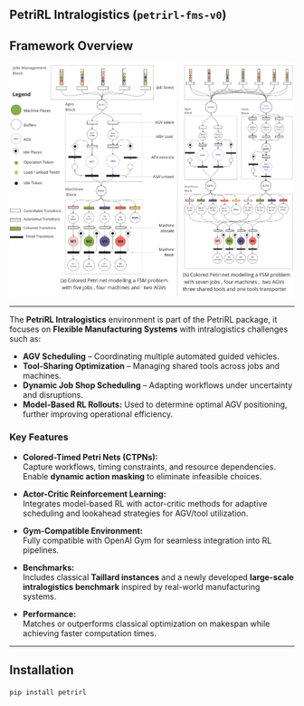 

## PetriRL Intralogistics (`petrirl-fms-v0`)  
## Framework Overview  

![Framework](https://github.com/Sofiene-Uni/Intralogistics/blob/main/framework.png)  

---
The **PetriRL Intralogistics** environment is part of the PetriRL package, it focuses on **Flexible Manufacturing Systems** with intralogistics challenges such as:  

- **AGV Scheduling** – Coordinating multiple automated guided vehicles.  
- **Tool-Sharing Optimization** – Managing shared tools across jobs and machines.  
- **Dynamic Job Shop Scheduling** – Adapting workflows under uncertainty and disruptions. 
- **Model-Based RL Rollouts:** Used to determine optimal AGV positioning, further improving operational efficiency. 

### Key Features  

- **Colored-Timed Petri Nets (CTPNs):**  
  Capture workflows, timing constraints, and resource dependencies. Enable **dynamic action masking** to eliminate infeasible choices.  

- **Actor-Critic Reinforcement Learning:**  
  Integrates model-based RL with actor-critic methods for adaptive scheduling and lookahead strategies for AGV/tool utilization.  

- **Gym-Compatible Environment:**  
  Fully compatible with OpenAI Gym for seamless integration into RL pipelines.  

- **Benchmarks:**  
  Includes classical **Taillard instances** and a newly developed **large-scale intralogistics benchmark** inspired by real-world manufacturing systems.  

- **Performance:**  
  Matches or outperforms classical optimization on makespan while achieving faster computation times.  

---
## Installation  

```bash
pip install petrirl
